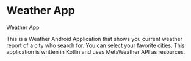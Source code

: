 # Weather App

Weather App

This is a Weather Android Application that shows you current weather report of a city who search for. You can select your favorite cities. 
This application is written in Kotlin and uses MetaWeather API as resources.
